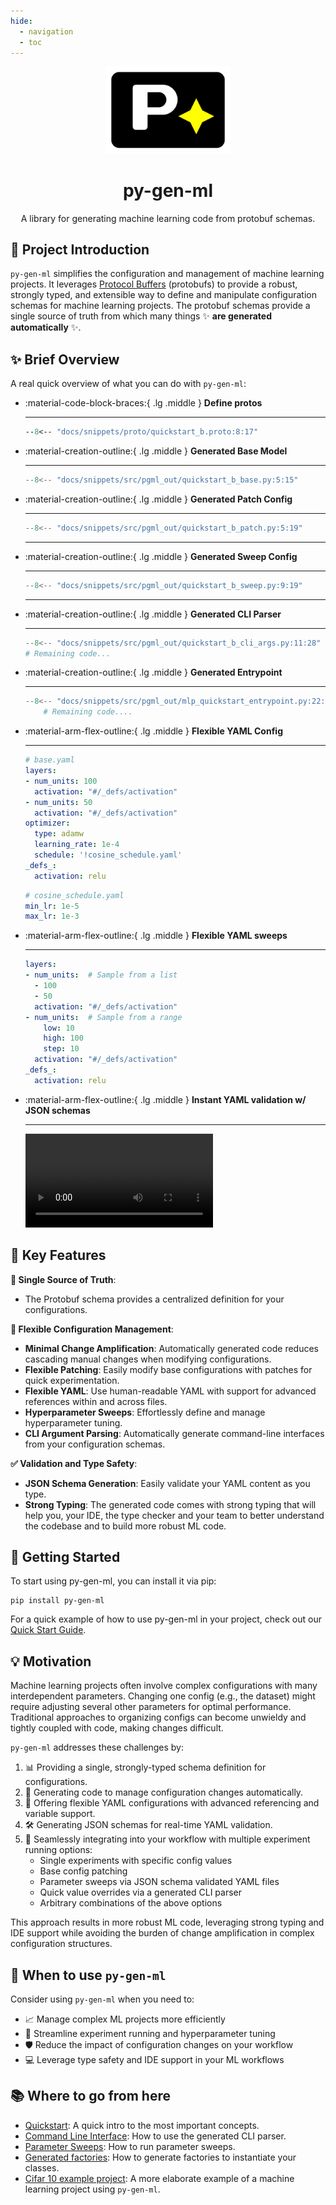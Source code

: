 ```yaml
---
hide:
  - navigation
  - toc
---
```


<div align="center">
  <img src="assets/images/logo.svg" alt="py-gen-ml logo" width="200" />
  
  <h1>py-gen-ml</h1>
  <p>A library for generating machine learning code from protobuf schemas.</p>
</div>


## 🌟 Project Introduction

`py-gen-ml` simplifies the configuration and management of machine learning projects. It leverages [Protocol Buffers](https://protobuf.dev/) (protobufs) to provide a robust, strongly typed, and extensible way to define and manipulate configuration schemas for machine learning projects. The protobuf schemas provide a single source of truth from which many things ✨ **are generated automatically** ✨.

## ✨ Brief Overview

A real quick overview of what you can do with `py-gen-ml`:

<div class="grid cards" markdown>

-   :material-code-block-braces:{ .lg .middle } __Define protos__

    ---

    ```proto
    --8<-- "docs/snippets/proto/quickstart_b.proto:8:17"
    ```

-   :material-creation-outline:{ .lg .middle } __Generated Base Model__

    ---

    ```py
    --8<-- "docs/snippets/src/pgml_out/quickstart_b_base.py:5:15"
    ```

-   :material-creation-outline:{ .lg .middle } __Generated Patch Config__

    ---

    ```py
    --8<-- "docs/snippets/src/pgml_out/quickstart_b_patch.py:5:19"
    ```

    ---

-   :material-creation-outline:{ .lg .middle } __Generated Sweep Config__

    ---

    ```py
    --8<-- "docs/snippets/src/pgml_out/quickstart_b_sweep.py:9:19"
    ```

    ---



-   :material-creation-outline:{ .lg .middle } __Generated CLI Parser__

    ---

    ```py
    --8<-- "docs/snippets/src/pgml_out/quickstart_b_cli_args.py:11:28"
    # Remaining code...
    ```

-   :material-creation-outline:{ .lg .middle } __Generated Entrypoint__

    ---

    ```py
    --8<-- "docs/snippets/src/pgml_out/mlp_quickstart_entrypoint.py:22:35"
        # Remaining code....
    ```

-   :material-arm-flex-outline:{ .lg .middle } __Flexible YAML Config__

    ---

    ```yaml
    # base.yaml
    layers:
    - num_units: 100
      activation: "#/_defs/activation"
    - num_units: 50
      activation: "#/_defs/activation"
    optimizer:
      type: adamw
      learning_rate: 1e-4
      schedule: '!cosine_schedule.yaml'
    _defs_:
      activation: relu
    ```

    ```yaml
    # cosine_schedule.yaml
    min_lr: 1e-5
    max_lr: 1e-3
    ```

-   :material-arm-flex-outline:{ .lg .middle } __Flexible YAML sweeps__

    ---

    ```yaml
    layers:
    - num_units:  # Sample from a list
      - 100
      - 50
      activation: "#/_defs/activation"
    - num_units:  # Sample from a range
        low: 10
        high: 100
        step: 10
      activation: "#/_defs/activation"
    _defs_:
      activation: relu
    ```


-   :material-arm-flex-outline:{ .lg .middle } __Instant YAML validation w/ JSON schemas__

    ---

    ![type:video](assets/video/zoom-in-yaml-parsing.webm)


</div>


## 🔑 Key Features

**📌 Single Source of Truth**:

- The Protobuf schema provides a centralized definition for your configurations.

**🔧 Flexible Configuration Management**:

- **Minimal Change Amplification**: Automatically generated code reduces cascading manual changes when modifying configurations.
- **Flexible Patching**: Easily modify base configurations with patches for quick experimentation.
- **Flexible YAML**: Use human-readable YAML with support for advanced references within and across files.
- **Hyperparameter Sweeps**: Effortlessly define and manage hyperparameter tuning.
- **CLI Argument Parsing**: Automatically generate command-line interfaces from your configuration schemas.

**✅ Validation and Type Safety**:

- **JSON Schema Generation**: Easily validate your YAML content as you type.
- **Strong Typing**: The generated code comes with strong typing that will help you, your IDE, the type checker and your team to better understand the codebase and to build more robust ML code.

## 🚦 Getting Started

To start using py-gen-ml, you can install it via pip:

```console
pip install py-gen-ml
```

For a quick example of how to use py-gen-ml in your project, check out our [Quick Start Guide](quickstart.md).

## 💡 Motivation

Machine learning projects often involve complex configurations with many interdependent parameters. Changing one config (e.g., the dataset) might require adjusting several other parameters for optimal performance. Traditional approaches to organizing configs can become unwieldy and tightly coupled with code, making changes difficult.

`py-gen-ml` addresses these challenges by:

1. 📊 Providing a single, strongly-typed schema definition for configurations.
2. 🔄 Generating code to manage configuration changes automatically.
3. 📝 Offering flexible YAML configurations with advanced referencing and variable support.
4. 🛠️ Generating JSON schemas for real-time YAML validation.
5. 🔌 Seamlessly integrating into your workflow with multiple experiment running options:
   - Single experiments with specific config values
   - Base config patching
   - Parameter sweeps via JSON schema validated YAML files
   - Quick value overrides via a generated CLI parser
   - Arbitrary combinations of the above options

This approach results in more robust ML code, leveraging strong typing and IDE support while avoiding the burden of change amplification in complex configuration structures.

## 🎯 When to use `py-gen-ml`

Consider using `py-gen-ml` when you need to:

- 📈 Manage complex ML projects more efficiently
- 🔬 Streamline experiment running and hyperparameter tuning
- 🛡️ Reduce the impact of configuration changes on your workflow
- 💻 Leverage type safety and IDE support in your ML workflows

## 📚 Where to go from here

- [Quickstart](quickstart.md): A quick intro to the most important concepts.
- [Command Line Interface](guides/cli_argument_parsing.md): How to use the generated CLI parser.
- [Parameter Sweeps](guides/sweep.md): How to run parameter sweeps.
- [Generated factories](guides/builders.md): How to generate factories to instantiate your classes.
- [Cifar 10 example project](example_projects/cifar10.md): A more elaborate example of a machine learning project using `py-gen-ml`.
